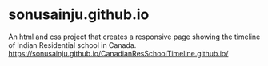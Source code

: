 # sonusainju.github.io
An html and css project that creates a responsive page showing the timeline of Indian Residential school in Canada. https://sonusainju.github.io/CanadianResSchoolTimeline.github.io/

